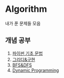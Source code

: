 # Algorithm 

내가 푼 문제들 모음

## 개념 공부 
1. [파이썬 기초 문법](/StudyNotes/Python기초문법.md)
2. [그리디&구현](/StudyNotes/Greedy.md)
3. [BFS&DFS](/StudyNotes/DFS_BFS.md)
4. [Dynamic Programming](/StudyNotes/DynamicProgramming.md)
